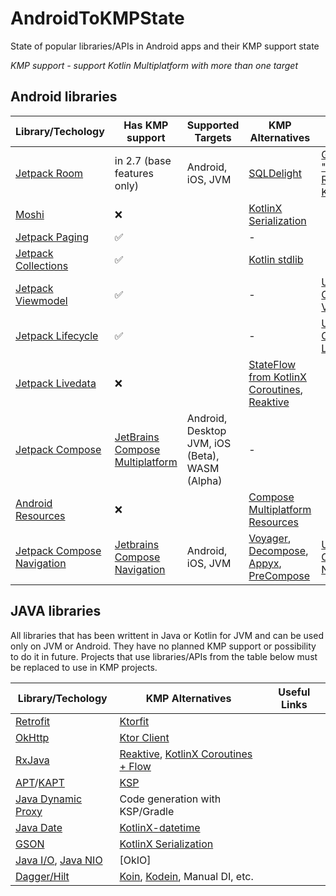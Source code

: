# AndroidToKMPState
State of popular libraries/APIs in Android apps and their KMP support state

_KMP support - support Kotlin Multiplatform with more than one target_

## Android libraries

| Library/Techology | Has KMP support | Supported Targets | KMP Alternatives | Useful Links |
| ----------------- | --------------- | ----------------- | ---------------- | ------------ |
| [Jetpack Room](https://developer.android.com/jetpack/androidx/releases/room) | in 2.7 (base features only) | Android, iOS, JVM | [SQLDelight](https://github.com/cashapp/sqldelight) | [Guide "Migrate Room to KMP"](https://developer.android.com/training/data-storage/room/room-kmp-migration) |
| [Moshi](https://github.com/square/moshi) | ❌ | | [KotlinX Serialization](https://github.com/Kotlin/kotlinx.serialization) | |
| [Jetpack Paging](https://developer.android.com/jetpack/androidx/releases/paging) | ✅ | | - | |
| [Jetpack Collections](https://developer.android.com/jetpack/androidx/releases/collection) | ✅ | | [Kotlin stdlib](https://kotlinlang.org/api/latest/jvm/stdlib/) | |
| [Jetpack Viewmodel](https://developer.android.com/jetpack/androidx/releases/lifecycle) | ✅ | | - | [Using Common ViewModel](https://www.jetbrains.com/help/kotlin-multiplatform-dev/compose-viewmodel.html#using-viewmodel-in-common-code) |
| [Jetpack Lifecycle](https://developer.android.com/jetpack/androidx/releases/lifecycle) | ✅ | | - | [Using Common Lifecycle](https://www.jetbrains.com/help/kotlin-multiplatform-dev/compose-lifecycle.html) |
| [Jetpack Livedata](https://developer.android.com/jetpack/androidx/releases/lifecycle) | ❌ | | [StateFlow from KotlinX Coroutines](https://github.com/Kotlin/kotlinx.coroutines), [Reaktive](https://github.com/badoo/Reaktive) | |
| [Jetpack Compose](https://developer.android.com/develop/ui/compose) | [JetBrains Compose Multiplatform](https://github.com/JetBrains/compose-multiplatform) | Android, Desktop JVM, iOS (Beta), WASM (Alpha) | - | |
| [Android Resources](https://developer.android.com/guide/topics/resources/providing-resources) | ❌ | | [Compose Multiplatform Resources](https://www.jetbrains.com/help/kotlin-multiplatform-dev/compose-images-resources.html) | |
| [Jetpack Compose Navigation](https://developer.android.com/develop/ui/compose/navigation) | [Jetbrains Compose Navigation](https://www.jetbrains.com/help/kotlin-multiplatform-dev/compose-navigation-routing.html#setup) | Android, iOS, JVM | [Voyager](https://voyager.adriel.cafe/), [Decompose](https://arkivanov.github.io/Decompose/), [Appyx](https://bumble-tech.github.io/appyx/), [PreCompose](https://tlaster.github.io/PreCompose/) | [Using Common Navigation](https://www.jetbrains.com/help/kotlin-multiplatform-dev/compose-navigation-routing.html) |

## JAVA libraries

All libraries that has been writtent in Java or Kotlin for JVM and can be used only on JVM or Android. They have no planned KMP support or possibility to do it in future.
Projects that use libraries/APIs from the table below must be replaced to use in KMP projects.

| Library/Techology | KMP Alternatives | Useful Links |
| ----------------- | ---------------- | ------------ |
| [Retrofit](https://github.com/square/retrofit) | [Ktorfit](https://github.com/Foso/Ktorfit) | |
| [OkHttp](https://github.com/square/okhttp) | [Ktor Client](https://ktor.io/docs/welcome.html) | |
| [RxJava](https://github.com/ReactiveX/RxJava) | [Reaktive](https://github.com/badoo/Reaktive), [KotlinX Coroutines + Flow](https://github.com/Kotlin/kotlinx.coroutines) | |
| [APT](https://docs.oracle.com/javase%2F8%2Fdocs%2Fapi%2F%2F/javax/annotation/processing/Processor.html)/[KAPT](https://kotlinlang.org/docs/kapt.html) | [KSP](https://github.com/google/ksp) | |
| [Java Dynamic Proxy](https://docs.oracle.com/javase/8/docs/technotes/guides/reflection/proxy.html) | Code generation with KSP/Gradle | |
| [Java Date](https://developer.android.com/reference/java/util/Date) | [KotlinX-datetime](https://github.com/Kotlin/kotlinx-datetime) | |
| [GSON](https://github.com/google/gson) | [KotlinX Serialization](https://github.com/Kotlin/kotlinx.serialization) | |
| [Java I/O](https://docs.oracle.com/javase/8/docs/api/java/io/package-summary.html), [Java NIO](https://docs.oracle.com/javase/8/docs/api/java/nio/package-summary.html) | [OkIO]
| [Dagger/Hilt](https://dagger.dev/) | [Koin](https://github.com/InsertKoinIO/koin), [Kodein](https://github.com/kosi-libs/Kodein), Manual DI, etc. | |
